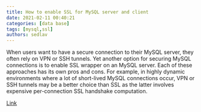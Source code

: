 ```yaml
---
title: How to enable SSL for MySQL server and client
date: 2021-02-11 00:40:21
categories: [data base]
tags: [mysql,ssl]
authors: sedlav
---
```


When users want to have a secure connection to their MySQL server, they often rely on VPN or SSH tunnels. Yet another option for securing MySQL connections is to enable SSL wrapper on an MySQL server. Each of these approaches has its own pros and cons. For example, in highly dynamic environments where a lot of short-lived MySQL connections occur, VPN or SSH tunnels may be a better choice than SSL as the latter involves expensive per-connection SSL handshake computation.

[Link](https://www.xmodulo.com/enable-ssl-mysql-server-client.html)
